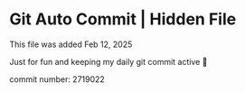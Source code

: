 # Git Auto Commit | Hidden File

This file was added Feb 12, 2025

Just for fun and keeping my daily git commit active 🤪

commit number: 2719022
